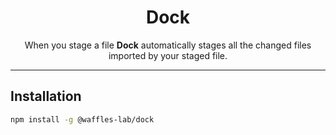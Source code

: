 <p align="center">
  <h1 align="center">Dock</h1>
  <p align="center">When you stage a file <b>Dock</b> automatically stages all the changed files imported by your staged file.<p>
</p>

---

## Installation

```sh
npm install -g @waffles-lab/dock
```
